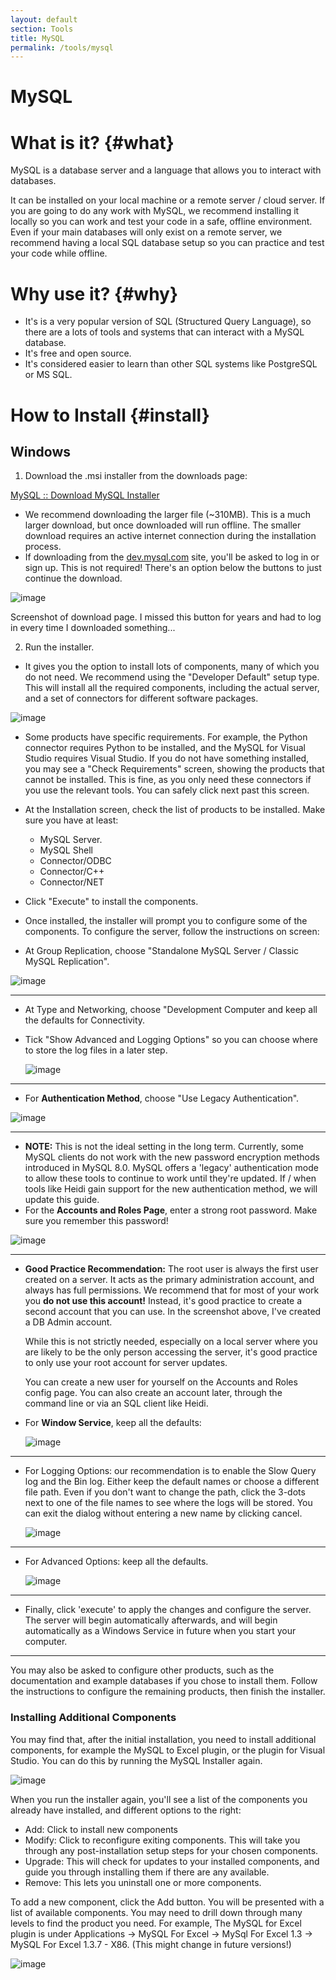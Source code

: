 ```yaml
---
layout: default
section: Tools
title: MySQL
permalink: /tools/mysql
---
```


# MySQL

# What is it? {#what}

MySQL is a database server and a language that allows you to interact with databases.

It can be installed on your local machine or a remote server / cloud server. If you are going to do any work with MySQL, we recommend installing it locally so you can work and test your code in a safe, offline environment. Even if your main databases will only exist on a remote server, we recommend having a local SQL database setup so you can practice and test your code while offline.

# Why use it? {#why}

- It's is a very popular version of SQL (Structured Query Language), so there are a lots of tools and systems that can interact with a MySQL database.
- It's free and open source.
- It's considered easier to learn than other SQL systems like PostgreSQL or MS SQL.

# How to Install {#install}

## Windows

1. Download the .msi installer from the downloads page:

[MySQL :: Download MySQL Installer](https://dev.mysql.com/downloads/installer/)

- We recommend downloading the larger file (~310MB). This is a much larger download, but once downloaded will run offline. The smaller download requires an active internet connection during the installation process.
- If downloading from the [dev.mysql.com](http://dev.mysql.com) site, you'll be asked to log in or sign up. This is not required! There's an option below the buttons to just continue the download.

![image](/assets/images/MySQL/Screenshot2018-10-2212-b6509f08-cad9-4e2b-a443-95bce75ee2b5.13.27.png)

Screenshot of download page. I missed this button for years and had to log in every time I downloaded something...

2. Run the installer.

- It gives you the option to install lots of components, many of which you do not need. We recommend using the "Developer Default" setup type. This will install all the required components, including the actual server, and a set of connectors for different software packages.

![image](/assets/images/MySQL/Screenshot2018-10-2212-5823a41e-c3a1-46fa-9b02-79f43a08750c.20.03.png)

- Some products have specific requirements. For example, the Python connector requires Python to be installed, and the MySQL for Visual Studio requires Visual Studio. If you do not have something installed, you may see a "Check Requirements" screen, showing the products that cannot be installed. This is fine, as you only need these connectors if you use the relevant tools. You can safely click next past this screen.
- At the Installation screen, check the list of products to be installed. Make sure you have at least:
  - MySQL Server.
  - MySQL Shell
  - Connector/ODBC
  - Connector/C++
  - Connector/NET
- Click "Execute" to install the components.
- Once installed, the installer will prompt you to configure some of the components. To configure the server, follow the instructions on screen:

- At Group Replication, choose "Standalone MySQL Server / Classic MySQL Replication".

![image](/assets/images/MySQL/Screenshot2018-10-2212-[4]2bbc595-7b80-46a2-b33c-c4ff33e4ecfb.28.05.png)

---

- At Type and Networking, choose "Development Computer and keep all the defaults for Connectivity.
- Tick "Show Advanced and Logging Options" so you can choose where to store the log files in a later step.

  ![image](/assets/images/MySQL/Screenshot2018-10-2212-1c454a37-5711-47c5-b908-3d75ba5a627f-86322c70-a6d5-4cae-8a4b-f369d9bb31b9.28.22.png)

---

- For **Authentication Method**, choose "Use Legacy Authentication".

![image](/assets/images/MySQL/Screenshot2018-10-2212-cb4b4b0c-a34b-4113-b546-049bfb4a707e.34.57.png)

---

- **NOTE:** This is not the ideal setting in the long term. Currently, some MySQL clients do not work with the new password encryption methods introduced in MySQL 8.0. MySQL offers a 'legacy' authentication mode to allow these tools to continue to work until they're updated. If / when tools like Heidi gain support for the new authentication method, we will update this guide.
- For the **Accounts and Roles Page**, enter a strong root password. Make sure you remember this password!

![image](/assets/images/MySQL/Screenshot2018-10-2212-b6928504-09e4-4b07-b311-4ae03ecbbb24.29.51.png)

---

- **Good Practice Recommendation:** The root user is always the first user created on a server. It acts as the primary administration account, and always has full permissions. We recommend that for most of your work you **do not use this account!** Instead, it's good practice to create a second account that you can use. In the screenshot above, I've created a DB Admin account.

  While this is not strictly needed, especially on a local server where you are likely to be the only person accessing the server, it's good practice to only use your root account for server updates.

  You can create a new user for yourself on the Accounts and Roles config page. You can also create an account later, through the command line or via an SQL client like Heidi.

- For **Window Service**, keep all the defaults:

  ![image](/assets/images/MySQL/Screenshot2018-10-2212-d9b171db-d7b2-486a-9b5d-4569beaeee92-d21254a8-5b81-445f-a04a-9d6ddf8922de.30.02.png)

---

- For Logging Options: our recommendation is to enable the Slow Query log and the Bin log. Either keep the default names or choose a different file path. Even if you don't want to change the path, click the 3-dots next to one of the file names to see where the logs will be stored. You can exit the dialog without entering a new name by clicking cancel.

  ![image](/assets/images/MySQL/Screenshot2018-10-2213-d83449df-f392-423b-b1c0-8749087d4a3f-3a551f23-8778-4378-9f15-20db482e9f63.45.45.png)

---

- For Advanced Options: keep all the defaults.

  ![image](/assets/images/MySQL/Screenshot2018-10-2212-c373581c-d5dd-4e02-bca4-4599e761c348-4b36b60d-f0b0-4dae-b880-3c0b3c32aaf9.31.31.png)

---

- Finally, click 'execute' to apply the changes and configure the server. The server will begin automatically afterwards, and will begin automatically as a Windows Service in future when you start your computer.

---

You may also be asked to configure other products, such as the documentation and example databases if you chose to install them. Follow the instructions to configure the remaining products, then finish the installer.

### Installing Additional Components
You may find that, after the initial installation, you need to install additional components, for example the MySQL to Excel plugin, or the plugin for Visual Studio. You can do this by running the MySQL Installer again. 

![image](/assets/images/MySQL/mysql-installer-add.png)

When you run the installer again, you'll see a list of the components you already have installed, and different options to the right:
 - Add: Click to install new components
 - Modify: Click to reconfigure exiting components. This will take you through any post-installation setup steps for your chosen components.
 - Upgrade: This will check for updates to your installed components, and guide you through installing them if there are any available.
 - Remove: This lets you uninstall one or more components.

To add a new component, click the Add button. You will be presented with a list of available components. You may need to drill down through many levels to find the product you need. For example, The MySQL for Excel plugin is under Applications -> MySQL For Excel -> MySql For Excel 1.3 -> MySQL For Excel 1.3.7 - X86. (This might change in future versions!)

![image](/assets/images/MySQL/mysql-installer-choose-components.png)